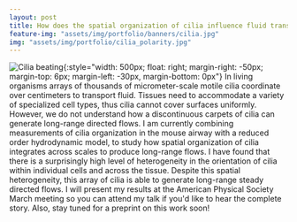 ```yaml
---
layout: post
title: How does the spatial organization of cilia influence fluid transport?
feature-img: "assets/img/portfolio/banners/cilia.jpg"
img: "assets/img/portfolio/cilia_polarity.jpg"
---
```


![Cilia beating](../assets/img/portfolio/cilia.gif){:style="width: 500px; float: right; margin-right: -50px; margin-top: 6px; margin-left: -30px, margin-bottom: 0px"}
In living organisms arrays of thousands of micrometer-scale motile cilia coordinate over centimeters to transport fluid. Tissues need to accommodate a variety of specialized cell types, thus cilia cannot cover surfaces uniformly. However, we do not understand how a discontinuous carpets of cilia can generate long-range directed flows. I am currently combining measurements of cilia organization in the mouse airway with a reduced order hydrodynamic model, to study how spatial organization of cilia integrates across scales to produce long-range flows. I have found that there is a surprisingly high level of heterogeneity in the orientation of cilia within individual cells and across the tissue. Despite this spatial heterogeneity, this array of cilia is able to generate long-range steady directed flows. I will present my results at the American Physical Society March meeting so you can attend my talk if you'd like to hear the complete story. Also, stay tuned for a preprint on this work soon!
